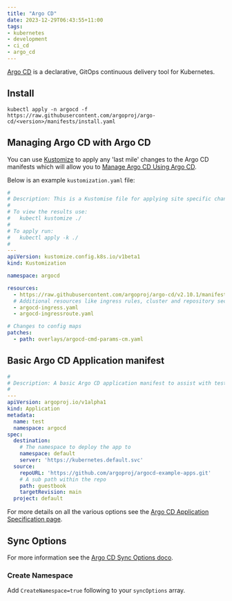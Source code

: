 ```yaml
---
title: "Argo CD"
date: 2023-12-29T06:43:55+11:00
tags:
- kubernetes
- development
- ci_cd
- argo_cd
---
```


[Argo CD](https://argo-cd.readthedocs.io/en/stable/) is a declarative, GitOps continuous delivery tool for Kubernetes.
<!--more-->

## Install

```shell
kubectl apply -n argocd -f https://raw.githubusercontent.com/argoproj/argo-cd/<version>/manifests/install.yaml
```

## Managing Argo CD with Argo CD

You can use [Kustomize](./kustomize) to apply any 'last mile' changes to the Argo CD manifests which will allow you to 
[Manage Argo CD Using Argo CD](https://argo-cd.readthedocs.io/en/stable/operator-manual/declarative-setup/#manage-argo-cd-using-argo-cd).

Below is an example `kustomization.yaml` file:

```yaml
#
# Description: This is a Kustomise file for applying site specific changes to the default Argo CD manifests.
#
# To view the results use:
#   kubectl kustomize ./
#
# To apply run:
#   kubectl apply -k ./
#
---
apiVersion: kustomize.config.k8s.io/v1beta1
kind: Kustomization

namespace: argocd

resources:
  - https://raw.githubusercontent.com/argoproj/argo-cd/v2.10.1/manifests/install.yaml
  # Additional resources like ingress rules, cluster and repository secrets.
  - argocd-ingress.yaml
  - argocd-ingressroute.yaml

# Changes to config maps
patches:
  - path: overlays/argocd-cmd-params-cm.yaml
```

## Basic Argo CD Application manifest

```yaml
#
# Description: A basic Argo CD application manifest to assist with testing.
#
---
apiVersion: argoproj.io/v1alpha1
kind: Application
metadata:
  name: test
  namespace: argocd
spec:
  destination:
    # The namespace to deploy the app to
    namespace: default
    server: 'https://kubernetes.default.svc'
  source:
    repoURL: 'https://github.com/argoproj/argocd-example-apps.git'
    # A sub path within the repo
    path: guestbook
    targetRevision: main
  project: default
```

For more details on all the various options see the [Argo CD Application Specification page](https://argo-cd.readthedocs.io/en/stable/user-guide/application-specification/).

## Sync Options

For more information see the [Argo CD Sync Options doco](https://argo-cd.readthedocs.io/en/stable/user-guide/sync-options/).

### Create Namespace

Add `CreateNamespace=true` following to your `syncOptions` array.
